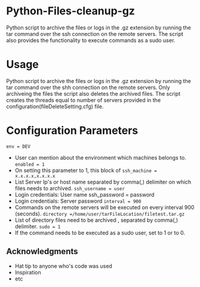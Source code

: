 # Python-Files-cleanup-gz
Python script to archive the files or logs in the .gz extension by running the tar command over the ssh connection on the remote servers. The script also provides the functionality to execute commands as a sudo user.

# Usage
Python script to archive the files or logs in the .gz extension by running the tar command over the shh connection on the remote servers. Only archiveing the files the script also deletes the archived files. The script creates the threads equal to number of servers provided in the configuration(fileDeleteSetting.cfg) file.

# Configuration Parameters 
`env = DEV`
- User can mention about the environment which machines belongs to.
`enabled = 1`
- On setting this parameter to 1, this block of
`ssh_machine = x.x.x.x,x.x.x.x`
- List Server Ip's or host name separated by comma(,) delimiter on which files needs to archived.
`ssh_username = user`
- Login credentials: User name
ssh_password = password
- Login credentials: Server password
`interval = 900`
- Commands on the remote servers will be executed on every interval 900 (seconds).
`directory =/home/user/tarFileLocation/filetest.tar.gz`
- List of directory files need to be archived , separated by comma(,) delimiter.
`sudo = 1`
- If the command needs to be executed as a sudo user, set to 1 or to 0.

## Acknowledgments

* Hat tip to anyone who's code was used
* Inspiration
* etc

